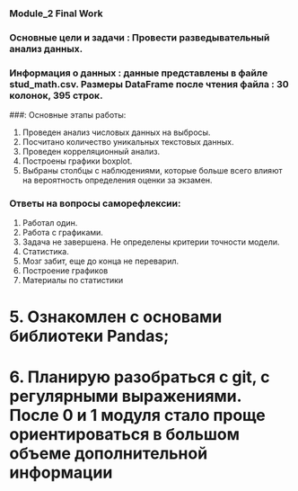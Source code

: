 ### Module_2 Final Work
### Основные цели и задачи : Провести разведывательный анализ данных.  
### Информация о данных : данные представлены в файле stud_math.csv. Размеры DataFrame после чтения файла : 30 колонок, 395 строк. 
###: Основные этапы работы:
1. Проведен анализ числовых данных на выбросы.
2. Посчитано количество уникальных текстовых данных.
3. Проведен корреляционный анализ.
4. Построены графики boxplot.
5. Выбраны столбцы с наблюдениями, которые больше всего влияют на вероятность определения оценки за экзамен. 
### Ответы на вопросы саморефлексии:
1. Работал один. 
2. Работа с графиками.
3. Задача не завершена. Не определены критерии точности модели.
4. Статистика.
5. Мозг забит, еще до конца не переварил.
6. Построение графиков
7. Материалы по статистики
# 5. Ознакомлен с основами библиотеки Pandas;
# 6. Планирую разобраться с git, с регулярными выражениями. После 0 и 1 модуля стало проще ориентироваться в большом объеме дополнительной информации


